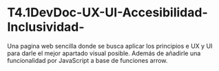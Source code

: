 # T4.1DevDoc-UX-UI-Accesibilidad-Inclusividad-
Una pagina web sencilla donde se busca aplicar los principios e UX y UI para darle el mejor apartado visual posible. Además de añadirle una funcionalidad por JavaScript a base de funciones arrow.